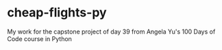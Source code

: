 # cheap-flights-py
My work for the capstone project of day 39 from Angela Yu's 100 Days of Code course in Python
